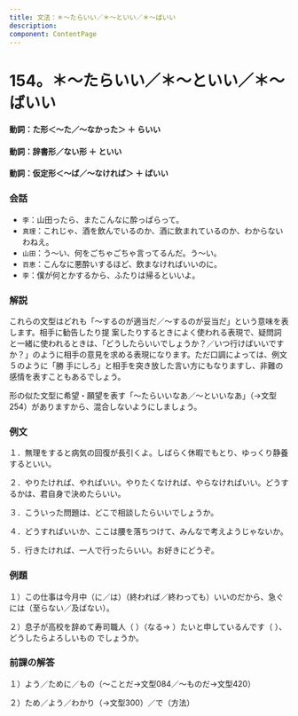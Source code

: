 ```yaml
---
title: 文法：＊～たらいい／＊～といい／＊～ばいい
description:
component: ContentPage
---
```



# 154。＊～たらいい／＊～といい／＊～ばいい
#### 動詞：た形＜～た／～なかった＞ ＋ らいい
#### 動詞：辞書形／ない形 ＋ といい
#### 動詞：仮定形＜～ば／～なければ＞ ＋ ばいい
### 会話
- `李`：山田ったら、またこんなに酔っぱらって。
- `真理`：これじゃ、酒を飲んでいるのか、酒に飲まれているのか、わからないわねえ。
- `山田`：う～い、何をごちゃごちゃ言ってるんだ。う～い。
- `百恵`：こんなに悪酔いするほど、飲まなければいいのに。
- `李`：僕が何とかするから、ふたりは帰るといいよ。
### 解説
これらの文型はどれも「～するのが適当だ／～するのが妥当だ」という意味を表します。相手に勧告したり提 案したりするときによく使われる表現で、疑問詞と一緒に使われるときは、「どうしたらいいでしょうか？／いつ行けばいいですか？」のように相手の意見を求める表現になります。ただ口調によっては、例文５のように「勝 手にしろ」と相手を突き放した言い方にもなりますし、非難の感情を表すこともあるでしょう。

形の似た文型に希望・願望を表す「～たらいいなあ／～といいなあ」（→文型 254）がありますから、混合しないようにしましょう。
### 例文
１．無理をすると病気の回復が長引くよ。しばらく休暇でもとり、ゆっくり静養するといい。

２．やりたければ、やればいい。やりたくなければ、やらなければいい。どうするかは、君自身で決めたらいい。

３．こういった問題は、どこで相談したらいいでしょうか。

４．どうすればいいか、ここは腰を落ちつけて、みんなで考えようじゃないか。

５．行きたければ、一人で行ったらいい。お好きにどうぞ。
### 例題
１）この仕事は今月中（に／は）（終われば／終わっても）いいのだから、急ぐには（至らない／及ばない）。

２）息子が高校を辞めて寿司職人（ ）（なる→ ）たいと申しているんです（ ）、どうしたらよろしいもの でしょうか。
### 前課の解答
１）よう／ために／もの（～ことだ→文型084／～ものだ→文型420）

２）ため／よう／わかり（→文型300）／で（方法）

